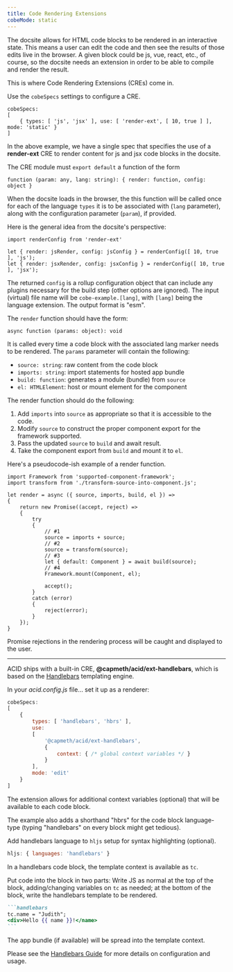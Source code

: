```yaml
---
title: Code Rendering Extensions
cobeMode: static
---
```



The docsite allows for HTML code blocks to be rendered in an interactive state.  This means a user can edit the code and then see the results of those edits live in the browser.  A given block could be js, vue, react, etc., of course, so the docsite needs an extension in order to be able to compile and render the result.

This is where Code Rendering Extensions (CREs) come in.

Use the `cobeSpecs` settings to configure a CRE.

```js:static
cobeSpecs:
[
    { types: [ 'js', 'jsx' ], use: [ 'render-ext', [ 10, true ] ], mode: 'static' }
]
```

In the above example, we have a single spec that specifies the use of a **render-ext** CRE to render content for js and jsx code blocks in the docsite.

The CRE module must `export default` a function of the form

```js:static
function (param: any, lang: string): { render: function, config: object }
```

When the docsite loads in the browser, the this function will be called once for each of the language `types` it is to be associated with (`lang` parameter), along with the configuration parameter (`param`), if provided.

Here is the general idea from the docsite's perspective:

```js:static
import renderConfig from 'render-ext'

let { render: jsRender, config: jsConfig } = renderConfig([ 10, true ], 'js');
let { render: jsxRender, config: jsxConfig } = renderConfig([ 10, true ], 'jsx');
```

The returned `config` is a rollup configuration object that can include any plugins necessary for the build step (other options are ignored).  The input (virtual) file name will be `cobe-example.[lang]`, with `[lang]` being the language extension.  The output format is "esm".

The `render` function should have the form:

```js:static
async function (params: object): void
```

It is called every time a code block with the associated lang marker needs to be rendered.  The `params` parameter will contain the following:

- `source: string`: raw content from the code block
- `imports: string`: import statements for hosted app bundle
- `build: function`: generates a module (bundle) from `source`
- `el: HTMLElement`: host or mount element for the component

The render function should do the following:

1. Add `imports` into `source` as appropriate so that it is accessible to the code.
2. Modify `source` to construct the proper component export for the framework supported.
3. Pass the updated `source` to `build` and await result.
4. Take the component export from `build` and mount it to `el`.

Here's a pseudocode-ish example of a render function.

```js:static
import Framework from 'supported-component-framework';
import transform from './transform-source-into-component.js';

let render = async ({ source, imports, build, el }) =>
{
    return new Promise((accept, reject) => 
    {
        try
        {
            // #1
            source = imports + source;
            // #2     
            source = transform(source);
            // #3
            let { default: Component } = await build(source); 
            // #4
            Framework.mount(Component, el);

            accept();
        }
        catch (error)
        {
            reject(error);
        }
    });
}
```

Promise rejections in the rendering process will be caught and displayed to the user.

- - -

ACID ships with a built-in CRE, **@capmeth/acid/ext-handlebars**, which is based on the [Handlebars](https://handlebarsjs.com) templating engine.

In your *acid.config.js* file... set it up as a renderer:

```js
cobeSpecs:
[
    { 
        types: [ 'handlebars', 'hbrs' ], 
        use: 
        [ 
            '@capmeth/acid/ext-handlebars',
            {
                context: { /* global context variables */ }
            } 
        ], 
        mode: 'edit' 
    }
]
```

The extension allows for additional context variables (optional) that will be available to each code block.

The example also adds a shorthand "hbrs" for the code block language-type (typing "handlebars" on every block might get tedious).

Add handlebars language to `hljs` setup for syntax highlighting (optional).

```js
hljs: { languages: 'handlebars' }
```

In a handlebars code block, the template context is available as `tc`.  

Put code into the block in two parts: Write JS as normal at the top of the block, adding/changing variables on `tc` as needed; at the bottom of the block, write the handlebars template to be rendered.

````md label="example"
```handlebars
tc.name = "Judith";
<div>Hello {{ name }}!</name>
```
````

The app bundle (if available) will be spread into the template context.

Please see the [Handlebars Guide](https://handlebarsjs.com/guide/) for more details on configuration and usage.
